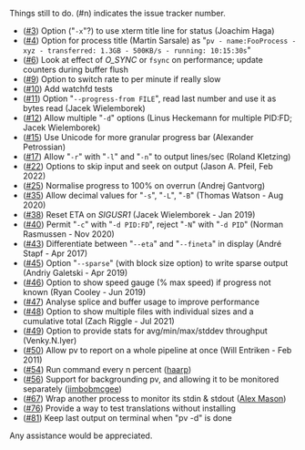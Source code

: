 Things still to do.  (#n) indicates the issue tracker number.

 * ([#3](https://codeberg.org/a-j-wood/pv/issues/3)) Option ("`-x`"?) to use xterm title line for status (Joachim Haga)
 * ([#4](https://codeberg.org/a-j-wood/pv/issues/4)) Option for process title (Martin Sarsale) as "`pv - name:FooProcess -xyz - transferred: 1.3GB - 500KB/s - running: 10:15:30s`"
 * ([#6](https://codeberg.org/a-j-wood/pv/issues/6)) Look at effect of *O_SYNC* or `fsync` on performance; update counters during buffer flush
 * ([#9](https://codeberg.org/a-j-wood/pv/issues/9)) Option to switch rate to per minute if really slow
 * ([#10](https://codeberg.org/a-j-wood/pv/issues/10)) Add watchfd tests
 * ([#11](https://codeberg.org/a-j-wood/pv/issues/11)) Option "`--progress-from FILE`", read last number and use it as bytes read (Jacek Wielemborek)
 * ([#12](https://codeberg.org/a-j-wood/pv/issues/12)) Allow multiple "`-d`" options (Linus Heckemann for multiple PID:FD; Jacek Wielemborek)
 * ([#15](https://codeberg.org/a-j-wood/pv/issues/15)) Use Unicode for more granular progress bar (Alexander Petrossian)
 * ([#17](https://codeberg.org/a-j-wood/pv/issues/17)) Allow "`-r`" with "`-l`" and "`-n`" to output lines/sec (Roland Kletzing)
 * ([#22](https://codeberg.org/a-j-wood/pv/issues/22)) Options to skip input and seek on output (Jason A. Pfeil, Feb 2022)
 * ([#25](https://codeberg.org/a-j-wood/pv/issues/25)) Normalise progress to 100% on overrun (Andrej Gantvorg)
 * ([#35](https://codeberg.org/a-j-wood/pv/issues/35)) Allow decimal values for "`-s`", "`-L`", "`-B`" (Thomas Watson - Aug 2020)
 * ([#38](https://codeberg.org/a-j-wood/pv/issues/38)) Reset ETA on *SIGUSR1* (Jacek Wielemborek - Jan 2019)
 * ([#40](https://codeberg.org/a-j-wood/pv/issues/40)) Permit "`-c`" with "`-d PID:FD`", reject "`-N`" with "`-d PID`" (Norman Rasmussen - Nov 2020)
 * ([#43](https://codeberg.org/a-j-wood/pv/issues/43)) Differentiate between "`--eta`" and "`--fineta`" in display (André Stapf - Apr 2017)
 * ([#45](https://codeberg.org/a-j-wood/pv/issues/45)) Option "`--sparse`" (with block size option) to write sparse output (Andriy Galetski - Apr 2019)
 * ([#46](https://codeberg.org/a-j-wood/pv/issues/46)) Option to show speed gauge (% max speed) if progress not known (Ryan Cooley - Jun 2019)
 * ([#47](https://codeberg.org/a-j-wood/pv/issues/47)) Analyse splice and buffer usage to improve performance
 * ([#48](https://codeberg.org/a-j-wood/pv/issues/48)) Option to show multiple files with individual sizes and a cumulative total (Zach Riggle - Jul 2021)
 * ([#49](https://codeberg.org/a-j-wood/pv/issues/49)) Option to provide stats for avg/min/max/stddev throughput (Venky.N.Iyer)
 * ([#50](https://codeberg.org/a-j-wood/pv/issues/50)) Allow pv to report on a whole pipeline at once (Will Entriken - Feb 2011)
 * ([#54](https://codeberg.org/a-j-wood/pv/issues/54)) Run command every n percent ([haarp](https://github.com/haarp))
 * ([#56](https://codeberg.org/a-j-wood/pv/issues/56)) Support for backgrounding pv, and allowing it to be monitored separately ([jimbobmcgee](https://github.com/jimbobmcgee))
 * ([#67](https://codeberg.org/a-j-wood/pv/issues/67)) Wrap another process to monitor its stdin & stdout ([Alex Mason](https://github.com/axman6))
 * ([#76](https://codeberg.org/a-j-wood/pv/issues/76)) Provide a way to test translations without installing
 * ([#81](https://codeberg.org/a-j-wood/pv/issues/81)) Keep last output on terminal when "pv -d" is done

Any assistance would be appreciated.
